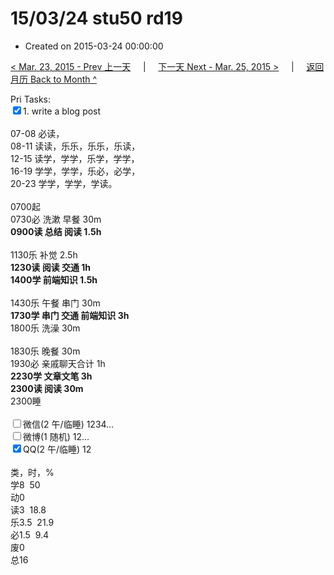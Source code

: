 # 15/03/24 stu50 rd19

- Created on 2015-03-24 00:00:00

[< Mar. 23, 2015 - Prev 上一天](/lifelogs/2015/03/d23.md) &nbsp; &nbsp; | &nbsp; &nbsp; [下一天 Next - Mar. 25, 2015 >](/lifelogs/2015/03/d25.md) &nbsp; &nbsp; |  &nbsp; &nbsp; [返回月历 Back to Month ^](/lifelogs/2015/03/index.md)
<br/><div>Pri Tasks:<br/></div><div><input type="checkbox" checked="true" />1. write a blog post</div><div><div><br/></div><div>07-08 必读，</div>08-11 读读，乐乐，乐乐，乐读，<br/>12-15 读学，学学，乐学，学学，<br/>16-19 学学，学学，乐必，必学，<br/>20-23 学学，学学，学读。<div><br/></div>0700起<br/>0730必 洗漱 早餐 30m<br/><b>0900读 总结 阅读 1.5h</b></div><div><br/></div><div>1130乐 补觉 2.5h<br/><b>1230读 阅读 交通 1h</b><div><b>1400学 前端知识 1.5h</b></div><div><br/></div><div>1430乐 午餐 串门 30m</div><div><b>1730学 串门 交通 前端知识 3h</b></div><div>1800乐 洗澡 30m</div><div><br/></div>1830乐 晚餐 30m</div><div>1930必 亲戚聊天合计 1h</div><div><b>2230学 文章文笔 3h</b></div><div><b>2300读 阅读 30m</b></div><div>2300睡</div><div><br/><input type="checkbox" />微信(2 午/临睡) 1234…<br/><input type="checkbox" />微博(1 随机) 12…<br/><input type="checkbox" checked="true" />QQ(2 午/临睡) 12<br/><div><br/></div>类，时，%<br/>学8  50<br/>动0<br/>读3  18.8<br/>乐3.5  21.9<br/>必1.5  9.4<br/>废0<br/>总16</div>
